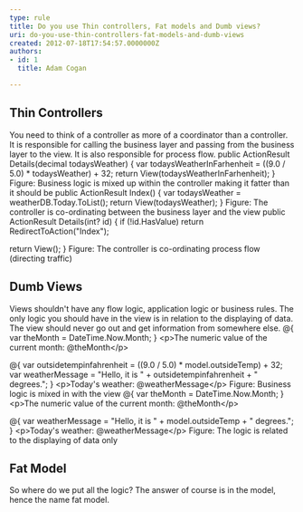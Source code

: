 ```yaml
---
type: rule
title: Do you use Thin controllers, Fat models and Dumb views?
uri: do-you-use-thin-controllers-fat-models-and-dumb-views
created: 2012-07-18T17:54:57.0000000Z
authors:
- id: 1
  title: Adam Cogan

---
```


## Thin Controllers

You need to think of a controller as more of a coordinator than a controller. 
It is responsible for calling the business layer and passing from the business layer to the view. 
It is also responsible for process flow.
 public ActionResult Details(decimal todaysWeather)
{
var todaysWeatherInFarhenheit = ((9.0 / 5.0) \* todaysWeather) + 32;
return View(todaysWeatherInFarhenheit); }
Figure: Business logic is mixed up within the controller making it fatter than it should be public ActionResult Index()
{
var todaysWeather = weatherDB.Today.ToList();
return View(todaysWeather);
} Figure: The controller is co-ordinating between the business layer and the view public ActionResult Details(int? id)
{
if (!id.HasValue)
return RedirectToAction("Index");

return View();
} Figure: The controller is co-ordinating process flow (directing traffic) 
## Dumb Views

Views shouldn't have any flow logic, application logic or business rules.
The only logic you should have in the view is in relation to the displaying of data.
The view should never go out and get information from somewhere else.
@{ var theMonth = DateTime.Now.Month; }
&lt;p&gt;The numeric value of the current month: @theMonth&lt;/p&gt;

@{
var outsidetempinfahrenheit = ((9.0 / 5.0) \* model.outsideTemp) + 32;
var weatherMessage = "Hello, it is " + outsidetempinfahrenheit + " 
degrees.";
}
&lt;p&gt;Today's weather: @weatherMessage&lt;/p&gt; Figure: Business logic is mixed in with the view @{ var theMonth = DateTime.Now.Month; }
&lt;p&gt;The numeric value of the current month: @theMonth&lt;/p&gt;

@{
var weatherMessage = "Hello, it is " + model.outsideTemp + " degrees.";
}
&lt;p&gt;Today's weather: @weatherMessage&lt;/p&gt;
Figure: The logic is related to the displaying of data only 
## Fat Model

So where do we put all the logic? The answer of course is in the model, hence the name fat model.
